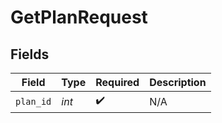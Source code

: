 # GetPlanRequest


## Fields

| Field              | Type               | Required           | Description        |
| ------------------ | ------------------ | ------------------ | ------------------ |
| `plan_id`          | *int*              | :heavy_check_mark: | N/A                |